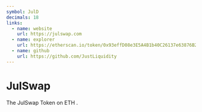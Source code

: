 ```yaml
---
symbol: JulD
decimals: 18
links:
  - name: website
    url: https://julswap.com
  - name: explorer
    url: https://etherscan.io/token/0x93effD08e3E5A4B1b40C26137e63876B2501ffA4
  - name: github
    url: https://github.com/JustLiquidity
---
```


# JulSwap

The JulSwap Token on ETH .
